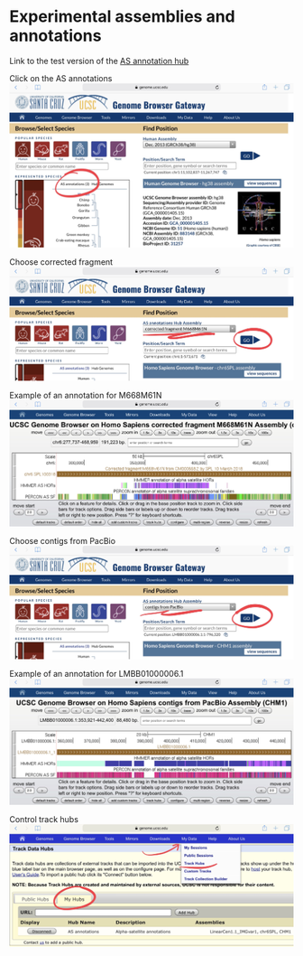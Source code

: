 # Experimental assemblies and annotations

Link to the test version of the [AS annotation hub](https://genome.ucsc.edu/cgi-bin/hgHubConnect?hgHub_do_redirect=off&hgHubConnect.remakeTrackHub=on&hubUrl=https://raw.github.com/enigene/test-hubAssembly/master/hub.txt)

Click on the AS annotations
![Click on the AS annotations](i/i01_2018-04-08_19.16.51.png)

Choose corrected fragment
![Select from the list option two](i/i02_2018-04-08_19.18.15.png)

Example of an annotation for M668M61N
![Example tracks](i/i03_2018-04-08_19.18.47.png)

Choose contigs from PacBio
![Select from the list option three](i/i04_2018-04-08_19.19.04.png)

Example of an annotation for LMBB01000006.1
![Example tracks](i/i05_2018-04-08_19.20.28.png)

Control track hubs
![Track Data Hubs controls](i/i06_2018-04-08_19.24.59.png)
